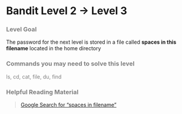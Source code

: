 Bandit Level 2 → Level 3
========================

### <font color="grey">Level Goal</font>

The password for the next level is stored in a file called **spaces in this filename** located in the home directory

### <font color="grey">Commands you may need to solve this level<font>

ls, cd, cat, file, du, find

### <font color="grey">Helpful Reading Material</font>

> [Google Search for “spaces in filename”](https://www.google.com/search?q=spaces+in+filename)